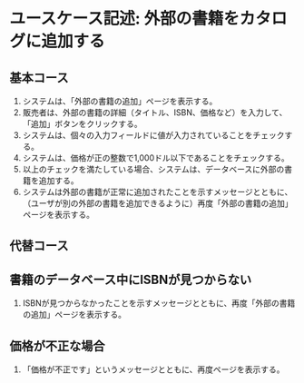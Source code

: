 # ユースケース記述: 外部の書籍をカタログに追加する

## 基本コース

1. システムは、「外部の書籍の追加」ページを表示する。
2. 販売者は、外部の書籍の詳細（タイトル、ISBN、価格など）を入力して、「追加」ボタンをクリックする。
3. システムは、個々の入力フィールドに値が入力されていることをチェックする。
4. システムは、価格が正の整数で1,000ドル以下であることをチェックする。
5. 以上のチェックを満たしている場合、システムは、データベースに外部の書籍を追加する。
6. システムは外部の書籍が正常に追加されたことを示すメッセージとともに、（ユーザが別の外部の書籍を追加できるように）再度「外部の書籍の追加」ページを表示する。


## 代替コース

## 書籍のデータベース中にISBNが見つからない

1. ISBNが見つからなかったことを示すメッセージとともに、再度「外部の書籍の追加」ページを表示する。

## 価格が不正な場合

1. 「価格が不正です」というメッセージとともに、再度ページを表示する。


